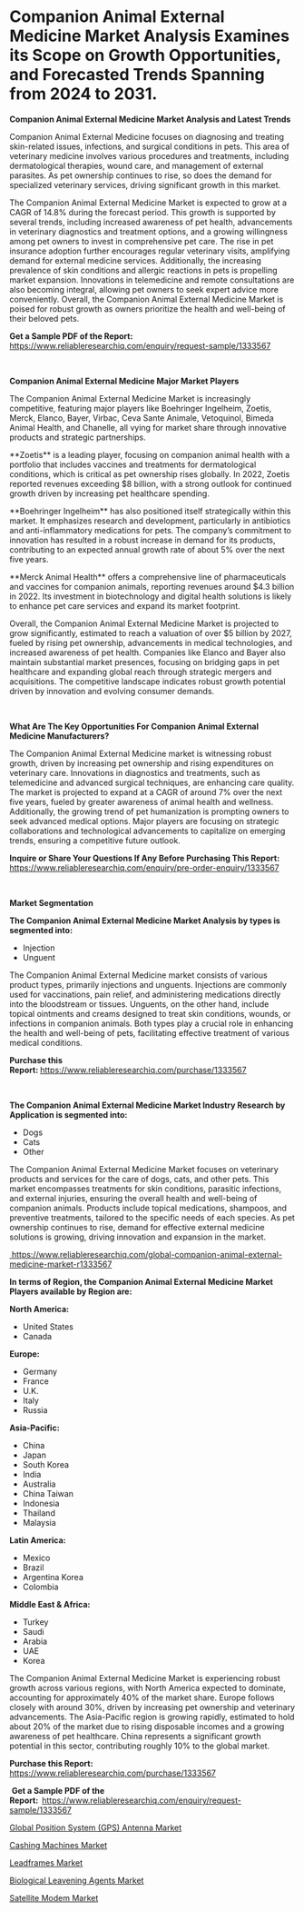 <p><h1>Companion Animal External Medicine Market Analysis Examines its Scope on Growth Opportunities, and Forecasted Trends Spanning from 2024 to 2031.</h1></p><p><strong>Companion Animal External Medicine Market Analysis and Latest Trends</strong></p>
<p><p>Companion Animal External Medicine focuses on diagnosing and treating skin-related issues, infections, and surgical conditions in pets. This area of veterinary medicine involves various procedures and treatments, including dermatological therapies, wound care, and management of external parasites. As pet ownership continues to rise, so does the demand for specialized veterinary services, driving significant growth in this market.</p><p>The Companion Animal External Medicine Market is expected to grow at a CAGR of 14.8% during the forecast period. This growth is supported by several trends, including increased awareness of pet health, advancements in veterinary diagnostics and treatment options, and a growing willingness among pet owners to invest in comprehensive pet care. The rise in pet insurance adoption further encourages regular veterinary visits, amplifying demand for external medicine services. Additionally, the increasing prevalence of skin conditions and allergic reactions in pets is propelling market expansion. Innovations in telemedicine and remote consultations are also becoming integral, allowing pet owners to seek expert advice more conveniently. Overall, the Companion Animal External Medicine Market is poised for robust growth as owners prioritize the health and well-being of their beloved pets.</p></p>
<p><strong>Get a Sample PDF of the Report:&nbsp;</strong> <a href="https://www.reliableresearchiq.com/enquiry/request-sample/1333567?utm_campaign=904&utm_medium=2&utm_source=Github&utm_content=ia&utm_term=01102024&utm_id=companion-animal-external-medicine">https://www.reliableresearchiq.com/enquiry/request-sample/1333567</a></p>
<p>&nbsp;</p>
<p><strong>Companion Animal External Medicine Major Market Players</strong></p>
<p><p>The Companion Animal External Medicine Market is increasingly competitive, featuring major players like Boehringer Ingelheim, Zoetis, Merck, Elanco, Bayer, Virbac, Ceva Sante Animale, Vetoquinol, Bimeda Animal Health, and Chanelle, all vying for market share through innovative products and strategic partnerships.</p><p>**Zoetis** is a leading player, focusing on companion animal health with a portfolio that includes vaccines and treatments for dermatological conditions, which is critical as pet ownership rises globally. In 2022, Zoetis reported revenues exceeding $8 billion, with a strong outlook for continued growth driven by increasing pet healthcare spending.</p><p>**Boehringer Ingelheim** has also positioned itself strategically within this market. It emphasizes research and development, particularly in antibiotics and anti-inflammatory medications for pets. The company’s commitment to innovation has resulted in a robust increase in demand for its products, contributing to an expected annual growth rate of about 5% over the next five years.</p><p>**Merck Animal Health** offers a comprehensive line of pharmaceuticals and vaccines for companion animals, reporting revenues around $4.3 billion in 2022. Its investment in biotechnology and digital health solutions is likely to enhance pet care services and expand its market footprint.</p><p>Overall, the Companion Animal External Medicine Market is projected to grow significantly, estimated to reach a valuation of over $5 billion by 2027, fueled by rising pet ownership, advancements in medical technologies, and increased awareness of pet health. Companies like Elanco and Bayer also maintain substantial market presences, focusing on bridging gaps in pet healthcare and expanding global reach through strategic mergers and acquisitions. The competitive landscape indicates robust growth potential driven by innovation and evolving consumer demands.</p></p>
<p>&nbsp;</p>
<p><strong>What Are The Key Opportunities For Companion Animal External Medicine Manufacturers?</strong></p>
<p><p>The Companion Animal External Medicine market is witnessing robust growth, driven by increasing pet ownership and rising expenditures on veterinary care. Innovations in diagnostics and treatments, such as telemedicine and advanced surgical techniques, are enhancing care quality. The market is projected to expand at a CAGR of around 7% over the next five years, fueled by greater awareness of animal health and wellness. Additionally, the growing trend of pet humanization is prompting owners to seek advanced medical options. Major players are focusing on strategic collaborations and technological advancements to capitalize on emerging trends, ensuring a competitive future outlook.</p></p>
<p><strong>Inquire or Share Your Questions If Any Before Purchasing This Report:</strong> <a href="https://www.reliableresearchiq.com/enquiry/pre-order-enquiry/1333567?utm_campaign=904&utm_medium=2&utm_source=Github&utm_content=ia&utm_term=01102024&utm_id=companion-animal-external-medicine">https://www.reliableresearchiq.com/enquiry/pre-order-enquiry/1333567</a></p>
<p>&nbsp;</p>
<p><strong>Market Segmentation</strong></p>
<p><strong>The Companion Animal External Medicine Market Analysis by types is segmented into:</strong></p>
<p><ul><li>Injection</li><li>Unguent</li></ul></p>
<p><p>The Companion Animal External Medicine market consists of various product types, primarily injections and unguents. Injections are commonly used for vaccinations, pain relief, and administering medications directly into the bloodstream or tissues. Unguents, on the other hand, include topical ointments and creams designed to treat skin conditions, wounds, or infections in companion animals. Both types play a crucial role in enhancing the health and well-being of pets, facilitating effective treatment of various medical conditions.</p></p>
<p><strong>Purchase this Report:&nbsp;</strong><a href="https://www.reliableresearchiq.com/purchase/1333567?utm_campaign=904&utm_medium=2&utm_source=Github&utm_content=ia&utm_term=01102024&utm_id=companion-animal-external-medicine">https://www.reliableresearchiq.com/purchase/1333567</a></p>
<p>&nbsp;</p>
<p><strong>The Companion Animal External Medicine Market Industry Research by Application is segmented into:</strong></p>
<p><ul><li>Dogs</li><li>Cats</li><li>Other</li></ul></p>
<p><p>The Companion Animal External Medicine Market focuses on veterinary products and services for the care of dogs, cats, and other pets. This market encompasses treatments for skin conditions, parasitic infections, and external injuries, ensuring the overall health and well-being of companion animals. Products include topical medications, shampoos, and preventive treatments, tailored to the specific needs of each species. As pet ownership continues to rise, demand for effective external medicine solutions is growing, driving innovation and expansion in the market.</p></p>
<p><a href="https://www.reliableresearchiq.com/global-companion-animal-external-medicine-market-r1333567?utm_campaign=904&utm_medium=2&utm_source=Github&utm_content=ia&utm_term=01102024&utm_id=companion-animal-external-medicine">&nbsp;https://www.reliableresearchiq.com/global-companion-animal-external-medicine-market-r1333567</a></p>
<p><strong>In terms of Region, the Companion Animal External Medicine Market Players available by Region are:</strong></p>
<p>
    <p> <strong> North America: </strong>
        <ul>
            <li>United States</li>
            <li>Canada</li>
        </ul>
        </p> 
    <p> <strong> Europe: </strong>
        <ul>
            <li>Germany</li>
            <li>France</li>
            <li>U.K.</li>
            <li>Italy</li>
            <li>Russia</li>
        </ul>
        </p> 
    <p> <strong> Asia-Pacific: </strong>
        <ul>
            <li>China</li>
            <li>Japan</li>
            <li>South Korea</li>
            <li>India</li>
            <li>Australia</li>
            <li>China Taiwan</li>
            <li>Indonesia</li>
            <li>Thailand</li>
            <li>Malaysia</li>
        </ul>
        </p> 
    <p> <strong> Latin America: </strong>
        <ul>
            <li>Mexico</li>
            <li>Brazil</li>
            <li>Argentina Korea</li>
            <li>Colombia</li>
        </ul>
        </p> 
    <p> <strong> Middle East & Africa: </strong>
        <ul>
            <li>Turkey</li>
            <li>Saudi</li>
            <li>Arabia</li>
            <li>UAE</li>
            <li>Korea</li>
        </ul>
    </p>
    </p>
<p><p>The Companion Animal External Medicine Market is experiencing robust growth across various regions, with North America expected to dominate, accounting for approximately 40% of the market share. Europe follows closely with around 30%, driven by increasing pet ownership and veterinary advancements. The Asia-Pacific region is growing rapidly, estimated to hold about 20% of the market due to rising disposable incomes and a growing awareness of pet healthcare. China represents a significant growth potential in this sector, contributing roughly 10% to the global market.</p></p>
<p><strong>Purchase this Report: </strong><a href="https://www.reliableresearchiq.com/purchase/1333567?utm_campaign=904&utm_medium=2&utm_source=Github&utm_content=ia&utm_term=01102024&utm_id=companion-animal-external-medicine">https://www.reliableresearchiq.com/purchase/1333567</a></p>
<p>&nbsp;<strong>Get a Sample PDF of the Report:&nbsp;&nbsp;</strong><a href="https://www.reliableresearchiq.com/enquiry/request-sample/1333567?utm_campaign=904&utm_medium=2&utm_source=Github&utm_content=ia&utm_term=01102024&utm_id=companion-animal-external-medicine">https://www.reliableresearchiq.com/enquiry/request-sample/1333567</a></p>
<p><strong></strong></p>
<p><p><a href="https://issuu.com/reportprime-2/docs/global-position-system-gps-antenna-_020464547ccbc7?utm_campaign=904&utm_medium=2&utm_source=Github&utm_content=ia&utm_term=01102024&utm_id=companion-animal-external-medicine">Global Position System (GPS) Antenna Market</a></p><p><a href="https://issuu.com/reportprime-2/docs/cashing-machines-market-size-2030.p_76f2f15b16c48e?utm_campaign=904&utm_medium=2&utm_source=Github&utm_content=ia&utm_term=01102024&utm_id=companion-animal-external-medicine">Cashing Machines Market</a></p><p><a href="https://www.linkedin.com/pulse/leadframes-market-report-product-type-stamping-process-oiegc?utm_campaign=904&utm_medium=2&utm_source=Github&utm_content=ia&utm_term=01102024&utm_id=companion-animal-external-medicine">Leadframes Market</a></p><p><a href="https://www.linkedin.com/pulse/biological-leavening-agents-market-trends-growth-outlook-2024-u2zuc?utm_campaign=904&utm_medium=2&utm_source=Github&utm_content=ia&utm_term=01102024&utm_id=companion-animal-external-medicine">Biological Leavening Agents Market</a></p><p><a href="https://www.linkedin.com/pulse/future-trends-global-satellite-modem-market-insights-analysis-qfzdc?utm_campaign=904&utm_medium=2&utm_source=Github&utm_content=ia&utm_term=01102024&utm_id=companion-animal-external-medicine">Satellite Modem Market</a></p></p>